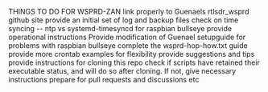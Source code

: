 THINGS TO DO FOR WSPRD-ZAN
link properly to Guenaels rtlsdr_wsprd github site
provide an initial set of log and backup files
check on time syncing -- ntp vs systemd-timesyncd for raspbian bullseye
provide operational instructions
Provide modification of Guenael setupguide for problems with raspbian bullseye
complete the wsprd-hop-how.txt guide
provide more crontab examples for flexibility
provide suggestions and tips
provide instructions for cloning this repo
check if scripts have retained their executable status, and will do so after cloning. If not, give necessary instructions
prepare for pull requests and discussions etc